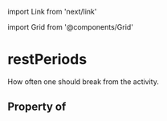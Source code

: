 import Link from 'next/link'
  
import Grid from '@components/Grid'

# restPeriods

How often one should break from the activity.

## Property of




